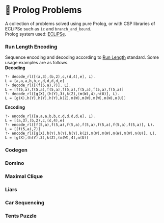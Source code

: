 # 🧮 Prolog Problems 
 
A collection of problems solved using pure Prolog, or with CSP libraries of ECLiPSe such as `ic` and `branch_and_bound`.  
Prolog system used: [ECLiPSe](http://www.eclipseclp.org/).

### Run Length Encoding
Sequence encoding and decoding according to [Run Length](https://en.wikipedia.org/wiki/Run-length_encoding) standard. Some usage examples are as follows.    
**Decoding**
```
?- decode_rl([(a,3),(b,2),c,(d,4),e], L).
L = [a,a,a,b,b,c,d,d,d,d,e]
?- decode_rl([(f(5,a),7)], L).
L = [f(5,a),f(5,a),f(5,a),f(5,a),f(5,a),f(5,a),f(5,a)]
?- decode_rl([g(X),(h(Y),3),k(Z),(m(W),4),n(U)], L).
L = [g(X),h(Y),h(Y),h(Y),k(Z),m(W),m(W),m(W),m(W),n(U)]
```
**Encoding**
```
?- encode_rl([a,a,a,b,b,c,d,d,d,d,e], L).  
L = [(a,3),(b,2),c,(d,4),e]  
?- encode_rl([f(5,a),f(5,a),f(5,a),f(5,a),f(5,a),f(5,a),f(5,a)], L).  
L = [(f(5,a),7)]  
?- encode_rl([g(X),h(Y),h(Y),h(Y),k(Z),m(W),m(W),m(W),m(W),n(U)], L).  
L = [g(X),(h(Y),3),k(Z),(m(W),4),n(U)]
```

### Codegen
### Domino
### Maximal Clique
### Liars
### Car Sequencing
### Tents Puzzle

